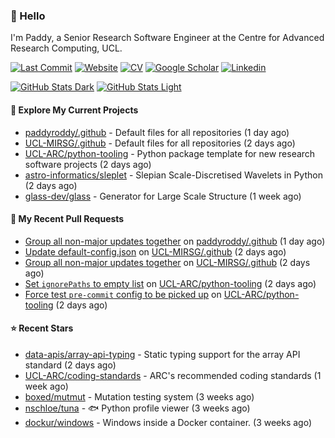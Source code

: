 ### 👋 Hello

I'm Paddy, a Senior Research Software Engineer at the Centre for Advanced
Research Computing, UCL.

[![Last Commit](https://img.shields.io/github/last-commit/paddyroddy/paddyroddy/main?label=updated)](https://github.com/paddyroddy)
[![Website](https://img.shields.io/badge/GitHub%20Pages-222?logo=githubpages&logoColor=fff&style=for-the-badge&style=flat)](https://paddyroddy.github.io)
[![CV](https://img.shields.io/badge/CV-PDF-pink.svg)](https://paddyroddy.github.io/cv)
[![Google Scholar](https://img.shields.io/badge/Google%20Scholar-4285F4?logo=googlescholar&logoColor=fff&style=for-the-badge&style=flat)](https://scholar.google.com/citations?user=OFigHUwAAAAJ)
[![Linkedin](https://img.shields.io/badge/LinkedIn-0A66C2?logo=linkedin&logoColor=fff&style=for-the-badge&style=flat)](https://www.linkedin.com/in/patrickjamesroddy)

[![GitHub Stats Dark](https://github-readme-stats-paddyroddy.vercel.app/api?username=paddyroddy&disable_animations=true&hide_border=true&hide_title=true&include_all_commits=true&rank_icon=github&show=prs_merged,reviews&show_icons=true&theme=tokyonight)](https://github.com/paddyroddy/paddyroddy#gh-dark-mode-only)
[![GitHub Stats Light](https://github-readme-stats-paddyroddy.vercel.app/api?username=paddyroddy&disable_animations=true&hide_border=true&hide_title=true&include_all_commits=true&rank_icon=github&show=prs_merged,reviews&show_icons=true&theme=default)](https://github.com/paddyroddy/paddyroddy#gh-light-mode-only)

#### 👷 Explore My Current Projects

- [paddyroddy/.github](https://github.com/paddyroddy/.github) - Default files for all repositories
  (1 day ago)
- [UCL-MIRSG/.github](https://github.com/UCL-MIRSG/.github) - Default files for all repositories
  (2 days ago)
- [UCL-ARC/python-tooling](https://github.com/UCL-ARC/python-tooling) - Python package template for new research software projects
  (2 days ago)
- [astro-informatics/sleplet](https://github.com/astro-informatics/sleplet) - Slepian Scale-Discretised Wavelets in Python
  (2 days ago)
- [glass-dev/glass](https://github.com/glass-dev/glass) - Generator for Large Scale Structure
  (1 week ago)

#### 🔨 My Recent Pull Requests

- [Group all non-major updates together](https://github.com/paddyroddy/.github/pull/260) on [paddyroddy/.github](https://github.com/paddyroddy/.github)
  (1 day ago)
- [Update default-config.json](https://github.com/UCL-MIRSG/.github/pull/139) on [UCL-MIRSG/.github](https://github.com/UCL-MIRSG/.github)
  (2 days ago)
- [Group all non-major updates together](https://github.com/UCL-MIRSG/.github/pull/137) on [UCL-MIRSG/.github](https://github.com/UCL-MIRSG/.github)
  (2 days ago)
- [Set `ignorePaths` to empty list](https://github.com/UCL-ARC/python-tooling/pull/505) on [UCL-ARC/python-tooling](https://github.com/UCL-ARC/python-tooling)
  (2 days ago)
- [Force test `pre-commit` config to be picked up](https://github.com/UCL-ARC/python-tooling/pull/502) on [UCL-ARC/python-tooling](https://github.com/UCL-ARC/python-tooling)
  (2 days ago)

#### ⭐ Recent Stars

- [data-apis/array-api-typing](https://github.com/data-apis/array-api-typing) - Static typing support for the array API standard
  (2 days ago)
- [UCL-ARC/coding-standards](https://github.com/UCL-ARC/coding-standards) - ARC&#39;s recommended coding standards
  (1 week ago)
- [boxed/mutmut](https://github.com/boxed/mutmut) - Mutation testing system
  (3 weeks ago)
- [nschloe/tuna](https://github.com/nschloe/tuna) - :fish: Python profile viewer
  (3 weeks ago)
- [dockur/windows](https://github.com/dockur/windows) - Windows inside a Docker container.
  (3 weeks ago)
